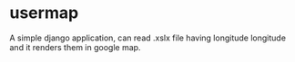 # usermap
A simple django application, can read .xslx file having longitude longitude and it renders them in google map.
